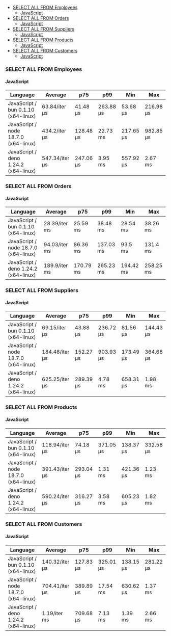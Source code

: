 <script src="https://cdn.jsdelivr.net/npm/apexcharts"></script>
- [SELECT ALL FROM Employees](#sqlite-SELECT-ALL-FROM-Employees)
    - [JavaScript](#sqlite-SELECT-ALL-FROM-Employees-javascript)
- [SELECT ALL FROM Orders](#sqlite-SELECT-ALL-FROM-Orders)
    - [JavaScript](#sqlite-SELECT-ALL-FROM-Orders-javascript)
- [SELECT ALL FROM Suppliers](#sqlite-SELECT-ALL-FROM-Suppliers)
    - [JavaScript](#sqlite-SELECT-ALL-FROM-Suppliers-javascript)
- [SELECT ALL FROM Products](#sqlite-SELECT-ALL-FROM-Products)
    - [JavaScript](#sqlite-SELECT-ALL-FROM-Products-javascript)
- [SELECT ALL FROM Customers](#sqlite-SELECT-ALL-FROM-Customers)
    - [JavaScript](#sqlite-SELECT-ALL-FROM-Customers-javascript)

### <a name="sqlite-SELECT-ALL-FROM-Employees">SELECT ALL FROM Employees</a>

#### <a name="sqlite-SELECT-ALL-FROM-Employees-javascript">JavaScript</a>

| Language                             | Average        | p75       | p99       | Min       | Max       |
| ------------------------------------ | -------------- | --------- | --------- | --------- | --------- |
| JavaScript / bun 0.1.10 (x64-linux)  | 63.84/iter µs  | 41.48 µs  | 263.88 µs | 53.68 µs  | 216.98 µs |
| JavaScript / node 18.7.0 (x64-linux) | 434.2/iter µs  | 128.48 µs | 22.73 ms  | 217.65 µs | 982.85 µs |
| JavaScript / deno 1.24.2 (x64-linux) | 547.34/iter µs | 247.06 µs | 3.95 ms   | 557.92 µs | 2.67 ms   |

<div id="chart-0"></div>
<script>
new ApexCharts(document.querySelector('#chart-0'), {"chart":{"stacked":true,"height":320,"type":"bar","toolbar":{"show":true},"animations":{"enabled":false}},"plotOptions":{"bar":{"columnWidth":"45%","distributed":true}},"series":[{"name":"sqlite","data":[{"x":"JavaScript / bun 0.1.10 (x64-linux)","y":63839.66},{"x":"JavaScript / node 18.7.0 (x64-linux)","y":434200.76},{"x":"JavaScript / deno 1.24.2 (x64-linux)","y":547335.79}]}],"tooltip":{"label":{"show":true}},"legend":{"show":false},"stroke":{"width":1,"curve":"straight"},"xaxis":{"type":"category"}}).render()
</script>

### <a name="sqlite-SELECT-ALL-FROM-Orders">SELECT ALL FROM Orders</a>

#### <a name="sqlite-SELECT-ALL-FROM-Orders-javascript">JavaScript</a>

| Language                             | Average       | p75       | p99       | Min       | Max       |
| ------------------------------------ | ------------- | --------- | --------- | --------- | --------- |
| JavaScript / bun 0.1.10 (x64-linux)  | 28.39/iter ms | 25.59 ms  | 38.48 ms  | 28.54 ms  | 38.26 ms  |
| JavaScript / node 18.7.0 (x64-linux) | 94.03/iter ms | 86.36 ms  | 137.03 ms | 93.5 ms   | 131.4 ms  |
| JavaScript / deno 1.24.2 (x64-linux) | 189.9/iter ms | 170.79 ms | 265.23 ms | 194.42 ms | 258.25 ms |

<div id="chart-1"></div>
<script>
new ApexCharts(document.querySelector('#chart-1'), {"chart":{"stacked":true,"height":320,"type":"bar","toolbar":{"show":true},"animations":{"enabled":false}},"plotOptions":{"bar":{"columnWidth":"45%","distributed":true}},"series":[{"name":"sqlite","data":[{"x":"JavaScript / bun 0.1.10 (x64-linux)","y":28385006.98},{"x":"JavaScript / node 18.7.0 (x64-linux)","y":94030386.73},{"x":"JavaScript / deno 1.24.2 (x64-linux)","y":189903571.37}]}],"tooltip":{"label":{"show":true}},"legend":{"show":false},"stroke":{"width":1,"curve":"straight"},"xaxis":{"type":"category"}}).render()
</script>

### <a name="sqlite-SELECT-ALL-FROM-Suppliers">SELECT ALL FROM Suppliers</a>

#### <a name="sqlite-SELECT-ALL-FROM-Suppliers-javascript">JavaScript</a>

| Language                             | Average        | p75       | p99       | Min       | Max       |
| ------------------------------------ | -------------- | --------- | --------- | --------- | --------- |
| JavaScript / bun 0.1.10 (x64-linux)  | 69.15/iter µs  | 43.88 µs  | 236.72 µs | 81.56 µs  | 144.43 µs |
| JavaScript / node 18.7.0 (x64-linux) | 184.48/iter µs | 152.27 µs | 903.93 µs | 173.49 µs | 364.68 µs |
| JavaScript / deno 1.24.2 (x64-linux) | 625.25/iter µs | 289.39 µs | 4.78 ms   | 658.31 µs | 1.98 ms   |

<div id="chart-2"></div>
<script>
new ApexCharts(document.querySelector('#chart-2'), {"chart":{"stacked":true,"height":320,"type":"bar","toolbar":{"show":true},"animations":{"enabled":false}},"plotOptions":{"bar":{"columnWidth":"45%","distributed":true}},"series":[{"name":"sqlite","data":[{"x":"JavaScript / bun 0.1.10 (x64-linux)","y":69154.28},{"x":"JavaScript / node 18.7.0 (x64-linux)","y":184479.71},{"x":"JavaScript / deno 1.24.2 (x64-linux)","y":625245.45}]}],"tooltip":{"label":{"show":true}},"legend":{"show":false},"stroke":{"width":1,"curve":"straight"},"xaxis":{"type":"category"}}).render()
</script>

### <a name="sqlite-SELECT-ALL-FROM-Products">SELECT ALL FROM Products</a>

#### <a name="sqlite-SELECT-ALL-FROM-Products-javascript">JavaScript</a>

| Language                             | Average        | p75       | p99       | Min       | Max       |
| ------------------------------------ | -------------- | --------- | --------- | --------- | --------- |
| JavaScript / bun 0.1.10 (x64-linux)  | 118.94/iter µs | 74.18 µs  | 371.05 µs | 138.37 µs | 332.58 µs |
| JavaScript / node 18.7.0 (x64-linux) | 391.43/iter µs | 293.04 µs | 1.31 ms   | 421.36 µs | 1.23 ms   |
| JavaScript / deno 1.24.2 (x64-linux) | 590.24/iter µs | 316.27 µs | 3.58 ms   | 605.23 µs | 1.82 ms   |

<div id="chart-3"></div>
<script>
new ApexCharts(document.querySelector('#chart-3'), {"chart":{"stacked":true,"height":320,"type":"bar","toolbar":{"show":true},"animations":{"enabled":false}},"plotOptions":{"bar":{"columnWidth":"45%","distributed":true}},"series":[{"name":"sqlite","data":[{"x":"JavaScript / bun 0.1.10 (x64-linux)","y":118941.91},{"x":"JavaScript / node 18.7.0 (x64-linux)","y":391432.46},{"x":"JavaScript / deno 1.24.2 (x64-linux)","y":590237.49}]}],"tooltip":{"label":{"show":true}},"legend":{"show":false},"stroke":{"width":1,"curve":"straight"},"xaxis":{"type":"category"}}).render()
</script>

### <a name="sqlite-SELECT-ALL-FROM-Customers">SELECT ALL FROM Customers</a>

#### <a name="sqlite-SELECT-ALL-FROM-Customers-javascript">JavaScript</a>

| Language                             | Average        | p75       | p99       | Min       | Max       |
| ------------------------------------ | -------------- | --------- | --------- | --------- | --------- |
| JavaScript / bun 0.1.10 (x64-linux)  | 140.32/iter µs | 127.83 µs | 325.01 µs | 138.15 µs | 281.22 µs |
| JavaScript / node 18.7.0 (x64-linux) | 704.41/iter µs | 389.89 µs | 17.54 ms  | 630.62 µs | 1.37 ms   |
| JavaScript / deno 1.24.2 (x64-linux) | 1.19/iter ms   | 709.68 µs | 7.13 ms   | 1.39 ms   | 2.66 ms   |

<div id="chart-4"></div>
<script>
new ApexCharts(document.querySelector('#chart-4'), {"chart":{"stacked":true,"height":320,"type":"bar","toolbar":{"show":true},"animations":{"enabled":false}},"plotOptions":{"bar":{"columnWidth":"45%","distributed":true}},"series":[{"name":"sqlite","data":[{"x":"JavaScript / bun 0.1.10 (x64-linux)","y":140320.16},{"x":"JavaScript / node 18.7.0 (x64-linux)","y":704411.58},{"x":"JavaScript / deno 1.24.2 (x64-linux)","y":1189436.91}]}],"tooltip":{"label":{"show":true}},"legend":{"show":false},"stroke":{"width":1,"curve":"straight"},"xaxis":{"type":"category"}}).render()
</script>

